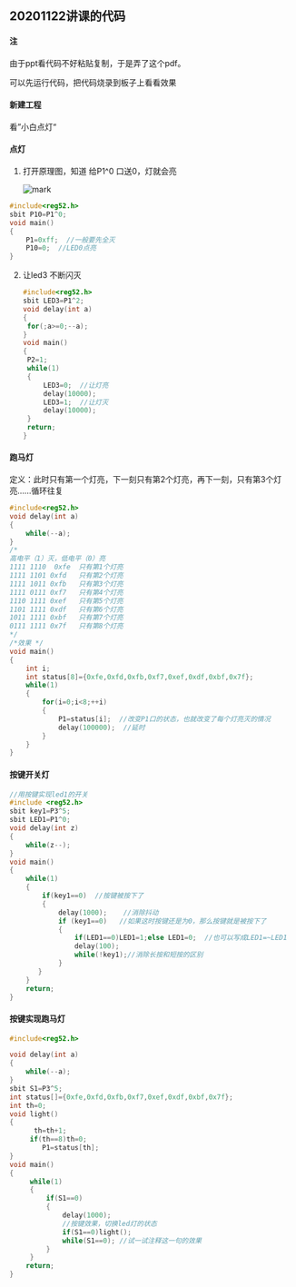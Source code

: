 ## 20201122讲课的代码

#### 注

由于ppt看代码不好粘贴复制，于是弄了这个pdf。

可以先运行代码，把代码烧录到板子上看看效果

#### 新建工程

看”小白点灯“

#### 点灯



1. 打开原理图，知道 给P1^0 口送0，灯就会亮

   

   ![mark](http://mally.oss-cn-qingdao.aliyuncs.com/PicGo上传的图片/20201120/200523152.png)

```c
#include<reg52.h>
sbit P10=P1^0;
void main()
{
	P1=0xff;  //一般要先全灭
	P10=0;	//LED0点亮
}
```

2. 让led3 不断闪灭

   ```c
   #include<reg52.h>
   sbit LED3=P1^2;
   void delay(int a)
   {
   	for(;a>=0;--a);
   }
   void main()
   {
   	P2=1;
   	while(1)
   	{
   		LED3=0;  //让灯亮
   		delay(10000);
   		LED3=1;  //让灯灭
   		delay(10000);
   	}
   	return;
   }
   ```

   



#### 跑马灯

定义：此时只有第一个灯亮，下一刻只有第2个灯亮，再下一刻，只有第3个灯亮......循环往复

```c
#include<reg52.h>
void delay(int a)
{
	while(--a);
}
/*
高电平（1）灭，低电平（0）亮
1111 1110  0xfe  只有第1个灯亮
1111 1101 0xfd	 只有第2个灯亮
1111 1011 0xfb	 只有第3个灯亮
1111 0111 0xf7	 只有第4个灯亮
1110 1111 0xef	 只有第5个灯亮
1101 1111 0xdf	 只有第6个灯亮
1011 1111 0xbf	 只有第7个灯亮
0111 1111 0x7f	 只有第8个灯亮
*/
/*效果 */
void main()
{
	int i;
	int status[8]={0xfe,0xfd,0xfb,0xf7,0xef,0xdf,0xbf,0x7f}; 
	while(1)
	{
		for(i=0;i<8;++i)
		{
			P1=status[i];  //改变P1口的状态，也就改变了每个灯亮灭的情况
			delay(100000);	//延时
		}
	}
}
```



#### 按键开关灯

```c
//用按键实现led1的开关
#include <reg52.h>
sbit key1=P3^5;
sbit LED1=P1^0;
void delay(int z)
{
	while(z--);
}
void main()
{
	while(1)
	{
		if(key1==0)  //按键被按下了
		{
			delay(1000);    //消除抖动
			if (key1==0)   //如果这时按键还是为0，那么按键就是被按下了
			{
                if(LED1==0)LED1=1;else LED1=0;  //也可以写成LED1=~LED1
				delay(100);  
				while(!key1);//消除长按和短按的区别  
            }
       }
	}
	return;
}
```



#### 按键实现跑马灯

```c
#include<reg52.h> 

void delay(int a)
{
	while(--a);
}
sbit S1=P3^5;
int status[]={0xfe,0xfd,0xfb,0xf7,0xef,0xdf,0xbf,0x7f};
int th=0;
void light()
{
	  th=th+1;
	 if(th==8)th=0;
		P1=status[th];
}
void main()
{	
	 while(1)
	 {
		 if(S1==0)
		 {
			 delay(1000);
			 //按键效果，切换led灯的状态
			 if(S1==0)light();
			 while(S1==0); //试一试注释这一句的效果
		 }
	 }
	return;
}
```




